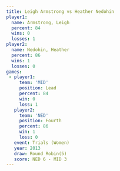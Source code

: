```yaml
---
title: Leigh Armstrong vs Heather Nedohin
player1:                
  name: Armstrong, Leigh
  percent: 84           
  wins: 0               
  losses: 1             
player2:                
  name: Nedohin, Heather
  percent: 86           
  wins: 1               
  losses: 0             
games:
 - player1:        
     team: 'MID'   
     position: Lead
     percent: 84   
     win: 0        
     loss: 1       
   player2:          
     team: 'NED'     
     position: Fourth
     percent: 86     
     win: 1          
     loss: 0         
   event: Trials (Women)
   year: 2013           
   draw: Round Robin(5) 
   score: NED 6 - MID 3 
---
```

